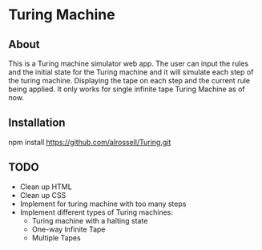 # Turing Machine

## About 
This is a Turing machine simulator web app. The user can input the rules and the initial state for the Turing machine and it will simulate each step of the turing machine. Displaying the tape on each step and the current rule being applied. It only works for single infinite tape Turing Machine as of now.

## Installation 
npm install https://github.com/alrossell/Turing.git

## TODO 
* Clean up HTML
* Clean up CSS
* Implement for turing machine with too many steps
* Implement different types of Turing machines:
    * Turing machine with a halting state
    * One-way Infinite Tape
    * Multiple Tapes



